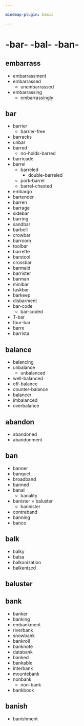 ```yaml
---

mindmap-plugin: basic

---
```


# -bar- -bal- -ban-

## embarrass
- embarrassment
- embarrassed
   - unembarrassed
- embarrassing
   - embarrassingly

## bar
- barrier
   - barrier-free
- barracks
- unbar
- barred
   - no-holds-barred
- barricade
- barrel
   - barreled
      - double-barreled
   - pork-barrel
   - barrel-chested
- embargo
- bartender
- barren
- barrage
- sidebar
- barring
- sandbar
- barbell
- crowbar
- barroom
- toolbar
- barrette
- barstool
- crossbar
- barmaid
- barrister
- barman
- minibar
- taskbar
- barkeep
- disbarment
- bar-code
   - bar-coded
- T-bar
- four-bar
- barre
- barrista

## balance
- balancing
- unbalance
   - unbalanced
- well-balanced
- off-balance
- counter-balance
- balancer
- imbalanced
- overbalance

## abandon
- abandoned
- abandonment

## ban
- banner
- banquet
- broadband
- banned
- banal
   - banality
- banister = baluster
   - bannister
- contraband
- banning
- banco

## balk
- balky
- balsa
- balkanization
- balkanized

## baluster

## bank
- banker
- banking
- embankment
- riverbank
- snowbank
- bankroll
- banknote
- databank
- banked
- bankable
- interbank
- mountebank
- nonbank
   - non-bank
- bankbook

## banish
- banishment